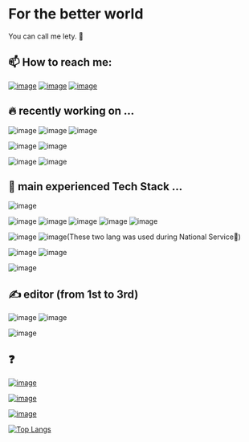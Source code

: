# **For the better world**

You can call me lety. 🤪

## 📫 How to reach me:
<a href="mailto:nologic.lety@gmail.com">![image](https://img.shields.io/badge/Gmail-D14836?style=for-the-badge&logo=gmail&logoColor=white)</a>
<a href="http://letyarch.blogspot.com">![image](https://img.shields.io/badge/Blogger-FF5722?style=for-the-badge&logo=blogger&logoColor=white)</a>
<a href="https://medium.com/@taej0127">![image](https://img.shields.io/badge/Medium-12100E?style=for-the-badge&logo=medium&logoColor=white)</a>



## 🔥 recently working on ...

![image](https://img.shields.io/badge/Flutter-02569B?style=for-the-badge&logo=flutter&logoColor=white)
![image](https://img.shields.io/badge/Rust-000000?style=for-the-badge&logo=rust&logoColor=white)
![image](https://img.shields.io/badge/Dart-0175C2?style=for-the-badge&logo=dart&logoColor=white)

![image](https://img.shields.io/badge/iOS-000000?style=for-the-badge&logo=ios&logoColor=white)
![image](https://img.shields.io/badge/Android-3DDC84?style=for-the-badge&logo=android&logoColor=white)

![image](https://img.shields.io/badge/Swift-FA7343?style=for-the-badge&logo=swift&logoColor=white)
![image](https://img.shields.io/badge/Kotlin-0095D5?&style=for-the-badge&logo=kotlin&logoColor=white)


## 🌟 main experienced Tech Stack ...

![image](https://img.shields.io/badge/Go-00ADD8?style=for-the-badge&logo=go&logoColor=white)

![image](https://img.shields.io/badge/C%2B%2B-00599C?style=for-the-badge&logo=c%2B%2B&logoColor=white)
![image](https://img.shields.io/badge/Python-FFD43B?style=for-the-badge&logo=python&logoColor=blue)
![image](https://img.shields.io/badge/Julia-9558B2?style=for-the-badge&logo=julia&logoColor=white)
![image](https://img.shields.io/badge/JavaScript-F7DF1E?style=for-the-badge&logo=javascript&logoColor=black)
![image](https://img.shields.io/badge/TypeScript-007ACC?style=for-the-badge&logo=typescript&logoColor=white)

![image](https://img.shields.io/badge/Perl-39457E?style=for-the-badge&logo=perl&logoColor=white)
![image](https://img.shields.io/badge/Visual_Basic-EEEEEE?style=for-the-badge&logoColor=black)(These two lang was used during National Service🙂)

![image](https://img.shields.io/badge/hyperledger-2F3134?style=for-the-badge&logo=hyperledger&logoColor=white)
![image](https://img.shields.io/badge/Ethereum-3C3C3D?style=for-the-badge&logo=Ethereum&logoColor=white)

![image](https://img.shields.io/badge/React-20232A?style=for-the-badge&logo=react&logoColor=61DAFB)


## ✍️ editor (from 1st to 3rd)

![image](https://img.shields.io/badge/VSCode-0078D4?style=for-the-badge&logo=visual%20studio%20code&logoColor=white)
![image](https://img.shields.io/badge/NeoVim-%2357A143.svg?&style=for-the-badge&logo=neovim&logoColor=white)

![image](https://img.shields.io/badge/Android_Studio-3DDC84?style=for-the-badge&logo=android-studio&logoColor=white)

## ❓

<a href="https://www.duolingo.com/profile/jjU8?via=leagues">![image](https://img.shields.io/badge/Duolingo-58CC02?style=for-the-badge&logo=Duolingo&logoColor=white)</a>

<a href="https://solved.ac/lety">![image](https://img.shields.io/badge/Boj.kr-P1-EEEEEE?style=for-the-badge&logoColor=black)</a>

<a href="https://leetcode.com/lety">![image](https://img.shields.io/badge/leetcode-aaaaaa?style=for-the-badge&logoColor=black)</a>

[![Top Langs](https://github-readme-stats.vercel.app/api/top-langs/?username=letyletylety&layout=compact&langs_count=8)](https://github.com/anuraghazra/github-readme-stats)


<!--
**letyletylety/letyletylety** is a ✨ _special_ ✨ repository because its `README.md` (this file) appears on your GitHub profile.

Here are some ideas to get you started:

- 🔭 I’m currently working on ...
- 🌱 I’m currently learning ...
- 👯 I’m looking to collaborate on ...
- 🤔 I’m looking for help with ...
- 💬 Ask me about ...
- 📫 How to reach me: ...
- 😄 Pronouns: ...
- ⚡ Fun fact: ...
-->

